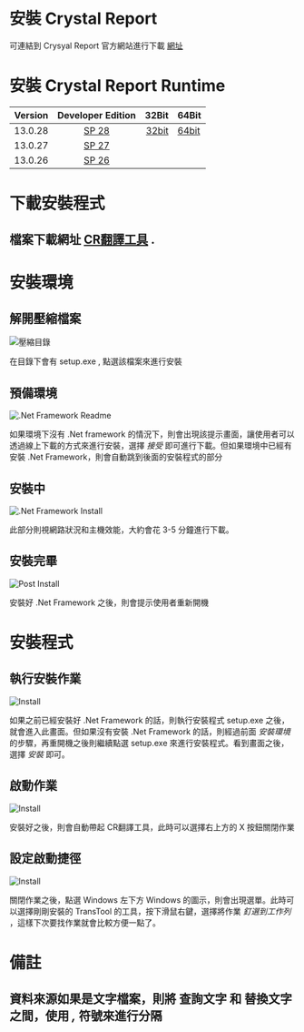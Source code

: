 # 安裝 Crystal Report 
可連結到 Crysyal Report 官方網站進行下載 [網址](https://www.crystalreports.com/download/)

# 安裝 Crystal Report Runtime
Version       | Developer Edition | 32Bit | 64Bit
--------------|:-----------------:| -----:|------------------------
13.0.28       |	[SP 28](https://origin.softwaredownloads.sap.com/public/file/0020000001263622020)|[32bit](https://origin.softwaredownloads.sap.com/public/file/0020000001263572020)|[64bit](https://origin.softwaredownloads.sap.com/public/file/0020000001263562020)
13.0.27       |	[SP 27](https://origin.softwaredownloads.sap.com/public/file/0020000000543482020)|	|
13.0.26       |	[SP 26](https://origin.softwaredownloads.sap.com/public/file/0020000002112552019)|	|

# 下載安裝程式

## 檔案下載網址 [CR翻譯工具](CR翻譯工具.zip) .


# 安裝環境

## 解開壓縮檔案
![壓縮目錄](001.PNG)

在目錄下會有 setup.exe , 點選該檔案來進行安裝

## 預備環境
![.Net Framework Readme](002.PNG)

如果環境下沒有 .Net framework 的情況下，則會出現該提示畫面，讓使用者可以透過線上下載的方式來進行安裝，選擇 *接受* 即可進行下載。但如果環境中已經有安裝 .Net Framework，則會自動跳到後面的安裝程式的部分

## 安裝中
![.Net Framework Install](003.PNG)

此部分則視網路狀況和主機效能，大約會花 3-5 分鐘進行下載。

## 安裝完畢
![Post Install](004.PNG)

安裝好 .Net Framework 之後，則會提示使用者重新開機


# 安裝程式

## 執行安裝作業
![Install](010.PNG)

如果之前已經安裝好 .Net Framework 的話，則執行安裝程式 setup.exe 之後，就會進入此畫面。但如果沒有安裝 .Net Framework 的話，則經過前面 *安裝環境* 的步驟，再重開機之後則繼續點選 setup.exe 來進行安裝程式。看到畫面之後，選擇 *安裝* 即可。

## 啟動作業
![Install](011.PNG)

安裝好之後，則會自動帶起 CR翻譯工具，此時可以選擇右上方的 X 按鈕關閉作業

## 設定啟動捷徑
![Install](012.PNG)

關閉作業之後，點選 Windows 左下方 Windows 的圖示，則會出現選單。此時可以選擇剛剛安裝的 TransTool 的工具，按下滑鼠右鍵，選擇將作業 *釘選到工作列* ，這樣下次要找作業就會比較方便一點了。


# 備註

## 資料來源如果是文字檔案，則將 查詢文字 和 替換文字 之間，使用 *,* 符號來進行分隔
